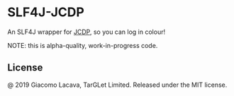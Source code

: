 SLF4J-JCDP
========
An SLF4J wrapper for [JCDP](https://github.com/dialex/JCDP), so you can log in colour!

NOTE: this is alpha-quality, work-in-progress code.


License
----
@ 2019 Giacomo Lacava, TarGLet Limited.
Released under the MIT license.
